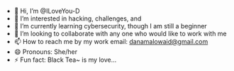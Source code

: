- 👋 Hi, I’m @ILoveYou-D
- 👀 I’m interested in hacking, challenges, and 
- 🌱 I’m currently learning cybersecurity, though I am still a beginner
- 💞️ I’m looking to collaborate with any one who would like to work with me
- 📫 How to reach me by my work email: danamalowaid@gmail.com
- 😄 Pronouns: She/her
- ⚡ Fun fact: Black Tea~ is my love...

<!---
ILoveYou-D/ILoveYou-D is a ✨ special ✨ repository because its `README.md` (this file) appears on your GitHub profile.
You can click the Preview link to take a look at your changes.
--->
